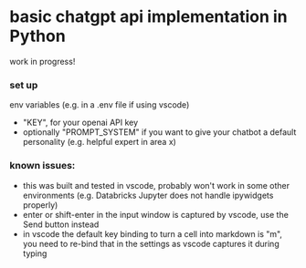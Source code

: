 # basic chatgpt api implementation in Python

work in progress!

### set up 
env variables (e.g. in a .env file if using vscode) 
- "KEY", for your openai API key 
- optionally "PROMPT_SYSTEM" if you want to give your chatbot a default personality (e.g. helpful expert in area x)

### known issues:
- this was built and tested in vscode, probably won't work in some other environments (e.g. Databricks Jupyter does not handle ipywidgets properly)
- enter or shift-enter in the input window is captured by vscode, use the Send button instead
- in vscode the default key binding to turn a cell into markdown is "m", you need to re-bind that in the settings as vscode captures it during typing
